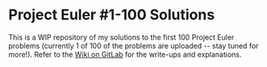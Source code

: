 # Project Euler #1-100 Solutions

This is a WIP repository of my solutions to the first 100 Project Euler problems (currently 1 of 100 of the problems are uploaded -- stay tuned for more!). Refer to the [Wiki on GitLab](https://gitlab.com/crumpmasterjc/projecteuler/-/wikis/Home) for the write-ups and explanations.
